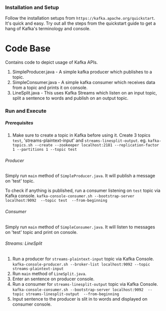### Installation and Setup

Follow the installation setups from `https://kafka.apache.org/quickstart`. It's quick and easy.
Try out all the steps from the quickstart guide to get a hang of Kafka's terminology and console.
 

# Code Base
Contains code to depict usage of Kafka APIs.

1. SimpleProducer.java - A simple kafka producer which publishes to a topic.  
2. SimpleConsumer.java - A simple kafka consumer which receives data from a topic and prints it on console.
3. LineSplit.java - This uses Kafka Streams which listen on an input topic, split a sentence to words and publish on an output topic.   


### Run and Execute
##### Prerequisites
1. Make sure to create a topic in Kafka before using it. Create 3 topics `test`, 'streams-plaintext-input' and `streams-linesplit-output`.
eg. `kafka-topics.sh --create --zookeeper localhost:2181 --replication-factor 1 --partitions 1 --topic test`

###### Producer
Simply run `main` method of `SimpleProducer.java`. It will publish a message on 'test' topic.

To check if anything is published, run a consumer listening on `test` topic via Kafka console.
`kafka-console-consumer.sh --bootstrap-server localhost:9092  --topic test  --from-beginning`

###### Consumer
Simply run `main` method of `SimpleConsumer.java`. It will listen to messages on 'test' topic and print on console.


###### Streams: LineSplit
1. Run a producer for `streams-plaintext-input` topic via Kafka Console. `kafka-console-producer.sh --broker-list localhost:9092 --topic streams-plaintext-input`
2. Run `main` method of `LineSplit.java`.
3. Enter an sentence on producer console.
4. Run a consumer for `streams-linesplit-output` topic via Kafka Console. `kafka-console-consumer.sh --bootstrap-server localhost:9092  --topic streams-linesplit-output  --from-beginning`
5. Input sentence to the producer is slit in to words and displayed on consumer console.

